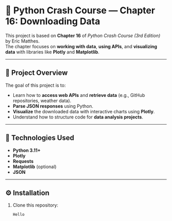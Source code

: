 # 🐍 Python Crash Course — Chapter 16: Downloading Data

This project is based on **Chapter 16** of _Python Crash Course (3rd Edition)_ by Eric Matthes.  
The chapter focuses on **working with data**, **using APIs**, and **visualizing data** with libraries like **Plotly** and **Matplotlib**.

---

## 📘 Project Overview

The goal of this project is to:

- Learn how to **access web APIs** and **retrieve data** (e.g., GitHub repositories, weather data).
- **Parse JSON responses** using Python.
- **Visualize** the downloaded data with interactive charts using **Plotly**.
- Understand how to structure code for **data analysis projects**.

---

## 🧰 Technologies Used

- **Python 3.11+**
- **Plotly**
- **Requests**
- **Matplotlib** (optional)
- **JSON**

---

## ⚙️ Installation

1. Clone this repository:
   ```
   Hello
   ```
